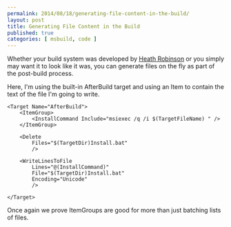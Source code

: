 ```yaml
---
permalink: 2014/08/18/generating-file-content-in-the-build/
layout: post
title: Generating File Content in the Build
published: true
categories: [ msbuild, code ]
---
```


Whether your build system was developed by [Heath Robinson](en.wikipedia.org/wiki/W._Heath_Robinson) 
or you simply may want it to look like it was, you can generate files on the fly
as part of the post-build process.

Here, I'm using the built-in AfterBuild target and using an Item to contain the 
text of the file I'm going to write. 

	<Target Name="AfterBuild">
		<ItemGroup>
			<InstallCommand Include="msiexec /q /i $(TargetFileName) " />
		</ItemGroup>
		
		<Delete 
			Files="$(TargetDir)Install.bat" 
			/>
			
		<WriteLinesToFile 
			Lines="@(InstallCommand)" 
			File="$(TargetDir)Install.bat" 
			Encoding="Unicode" 
			/>
			
	</Target>

Once again we prove ItemGroups are good for more than just batching lists 
of files.
